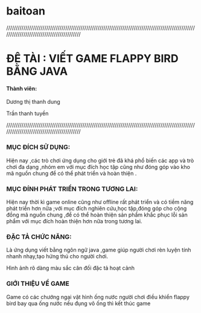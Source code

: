 # baitoan
//////////////////////////////////////////////////////////////////////////////////////////////////////////////////////////////////////////
<p><h1>ĐÊ TÀI : VIẾT GAME FLAPPY BIRD BẰNG JAVA</h1></p>
<p><h4>Thành viên:</h4><p>
<p>Dương thị thanh dung</p>
<p>Trần thanh tuyền</p>
//////////////////////////////////////////////////////////////////////////////////////////////////////////////////////////////////////////
<p><h3>MỤC ĐÍCH SỬ DỤNG:</h3></p>
<p>Hiện nay ,các trò chơi ứng dụng cho giới trẻ đã khá phổ biến các app và trò chơi đa dạng ,nhóm em với mục đích học tập cũng như đóng góp vào kho mã nguồn chung để có thể phát triển và hoàn thiện . </p>
<p><h3>MỤC ĐÍNH PHÁT TRIỂN TRONG TƯƠNG LAI:</h3></p>
<p>Hiện nay thời kì game online cũng như offline rất phát triển và có tiềm năng phát triển hơn nữa ;với mục đích nghiên cứu,học tập,đóng góp cho cộng đồng mã nguồn chung ,để có thể hoàn thiện sản phẩm khắc phục lỗi sản phẩm với mục đích hoàn thiện hơn nữa trong tương lai.</p>
<p><h3>ĐẶC TẢ CHỨC NĂNG:</h3></p>
<p>Là ứng dụng viết bằng ngôn ngữ java ,game giúp người chơi rèn luyện tính nhanh nhạy,tạo hứng thú cho người chơi.</p>

<p>Hình ảnh rõ dàng màu sắc cân đối đặc tả hoạt cảnh<p>
<p><h3>GIỚI THIỆU VỀ GAME</h3></p>
<p>Game có các chướng ngại vật hình ống nước người chơi điều khiển flappy bird bay qua ống nước nếu đụng vô ống thì kết thúc game </p>
